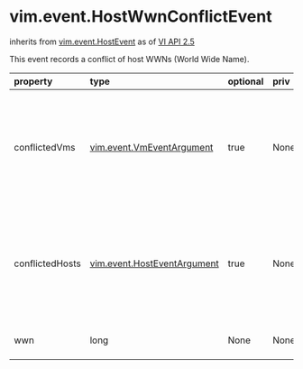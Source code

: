 vim.event.HostWwnConflictEvent
==============================
inherits from [vim.event.HostEvent](docs/vim.event.HostEvent.md)
as of [VI API 2.5](vim.version.md#vim.version.version2)


This event records a conflict of host WWNs (World Wide Name).

| property | type | optional | priv | desc |
|:---------|:-----|:---------|:-----|:-----|
| conflictedVms | [vim.event.VmEventArgument](vim.event.VmEventArgument.md "vim.event.VmEventArgument") | true | None | The virtual machine whose WWN conflicts with the   current host's WWN. |
| conflictedHosts | [vim.event.HostEventArgument](vim.event.HostEventArgument.md "vim.event.HostEventArgument") | true | None | The host whose physical WWN conflicts with the   current host's WWN. |
| wwn | long | None | None | The WWN in conflict. |


